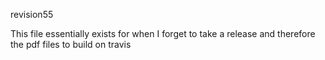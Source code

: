 revision55

This file essentially exists for when I forget to take a release and therefore the pdf files to build on travis
